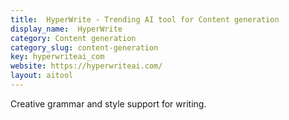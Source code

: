 ```yaml
---
title:  HyperWrite - Trending AI tool for Content generation
display_name:  HyperWrite
category: Content generation
category_slug: content-generation
key: hyperwriteai_com
website: https://hyperwriteai.com/
layout: aitool
---
```


Creative grammar and style support for writing.
